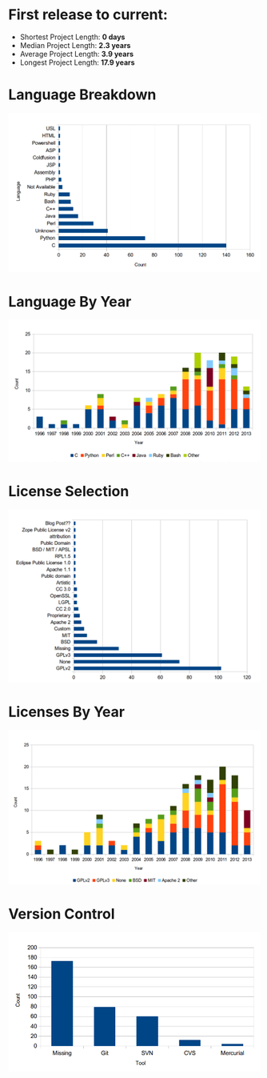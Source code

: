 
<!SLIDE bullets>

# First release to current:

* Shortest Project Length: **0 days**
* Median Project Length: **2.3 years**
* Average Project Length: **3.9 years**
* Longest Project Length: **17.9 years**

<!SLIDE>

# Language Breakdown

![languages](graphs/languages.png)

<!SLIDE>

# Language By Year

![Languages by year](graphs/langs_by_year.png)

<!SLIDE>

# License Selection

![Licenses](graphs/licenses.png)

<!SLIDE>

# Licenses By Year

![Licenses by Year](graphs/licenses_by_year.png)

<!SLIDE>

# Version Control

![Version Control](graphs/svc.png)


